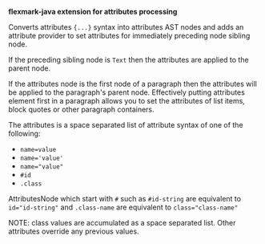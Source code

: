 **flexmark-java extension for attributes processing**

Converts attributes `{...}` syntax into attributes AST nodes and adds an attribute provider to
set attributes for immediately preceding node sibling node.

If the preceding sibling node is `Text` then the attributes are applied to the parent node.

If the attributes node is the first node of a paragraph then the attributes will be applied to
the paragraph's parent node. Effectively putting attributes element first in a paragraph allows
you to set the attributes of list items, block quotes or other paragraph containers.

The attributes is a space separated list of attribute syntax of one of the following:

* `name=value`
* `name='value'`
* `name="value"`
* `#id`
* `.class`

AttributesNode which start with `#` such as `#id-string` are equivalent to `id="id-string"` and
`.class-name` are equivalent to `class="class-name"`

NOTE: class values are accumulated as a space separated list. Other attributes override any
previous values.

